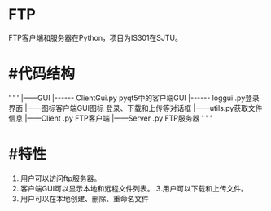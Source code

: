 # FTP
FTP客户端和服务器在Python，项目为IS301在SJTU。
# #代码结构
' ' '
|——GUI
|------ ClientGui.py pyqt5中的客户端GUI
|------ loggui .py登录界面
|——图标客户端GUI图标
登录、下载和上传等对话框
|——utils.py获取文件信息
|——Client .py FTP客户端
|——Server .py FTP服务器
' ' '
# #特性
1. 用户可以访问ftp服务器。
2. 客户端GUI可以显示本地和远程文件列表。
3.用户可以下载和上传文件。
4. 用户可以在本地创建、删除、重命名文件